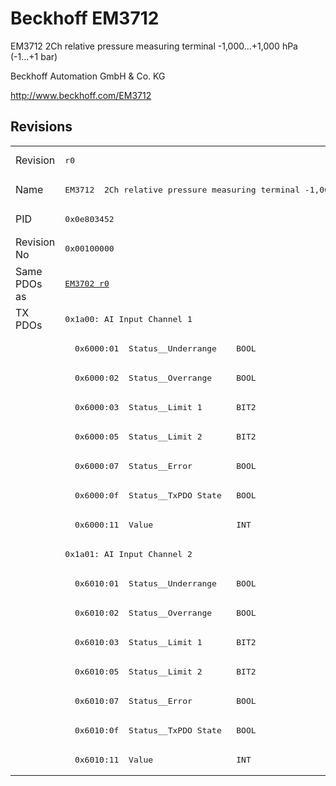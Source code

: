 # Beckhoff EM3712

EM3712  2Ch relative pressure measuring terminal -1,000...+1,000 hPa (-1...+1 bar)

Beckhoff Automation GmbH & Co. KG

http://www.beckhoff.com/EM3712

## Revisions
<table>
<tr >
<td>Revision</td>
<td><pre>r0</pre></td>
</tr>
<tr >
<td>Name</td>
<td><pre>EM3712  2Ch relative pressure measuring terminal -1,000...+1,000 hPa (-1...+1 bar)</pre></td>
</tr>
<tr >
<td>PID</td>
<td><pre>0x0e803452</pre></td>
</tr>
<tr >
<td>Revision No</td>
<td><pre>0x00100000</pre></td>
</tr>
<tr >
<td>Same PDOs as</td>
<td><pre><a href="EM3702">EM3702 r0</a></pre></td>
</tr>
<tr class="txpdo pdosection">
<td rowspan=16 valign=top>TX PDOs</td>
<td><pre>0x1a00: AI Input Channel 1</pre></td>
<td></td>
</tr>
<tr class="txpdo">
<td><pre>  0x6000:01  Status__Underrange    BOOL</pre></td>
</tr>
<tr class="txpdo">
<td><pre>  0x6000:02  Status__Overrange     BOOL</pre></td>
</tr>
<tr class="txpdo">
<td><pre>  0x6000:03  Status__Limit 1       BIT2</pre></td>
</tr>
<tr class="txpdo">
<td><pre>  0x6000:05  Status__Limit 2       BIT2</pre></td>
</tr>
<tr class="txpdo">
<td><pre>  0x6000:07  Status__Error         BOOL</pre></td>
</tr>
<tr class="txpdo">
<td><pre>  0x6000:0f  Status__TxPDO State   BOOL</pre></td>
</tr>
<tr class="txpdo">
<td><pre>  0x6000:11  Value                 INT</pre></td>
</tr>
<tr class="txpdo pdosection">
<td><pre>0x1a01: AI Input Channel 2</pre></td>
</tr>
<tr class="txpdo">
<td><pre>  0x6010:01  Status__Underrange    BOOL</pre></td>
</tr>
<tr class="txpdo">
<td><pre>  0x6010:02  Status__Overrange     BOOL</pre></td>
</tr>
<tr class="txpdo">
<td><pre>  0x6010:03  Status__Limit 1       BIT2</pre></td>
</tr>
<tr class="txpdo">
<td><pre>  0x6010:05  Status__Limit 2       BIT2</pre></td>
</tr>
<tr class="txpdo">
<td><pre>  0x6010:07  Status__Error         BOOL</pre></td>
</tr>
<tr class="txpdo">
<td><pre>  0x6010:0f  Status__TxPDO State   BOOL</pre></td>
</tr>
<tr class="txpdo">
<td><pre>  0x6010:11  Value                 INT</pre></td>
</tr>
</table>

